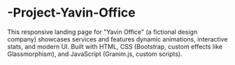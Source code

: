 # -Project-Yavin-Office
This responsive landing page for "Yavin Office" (a fictional design company) showcases services and features dynamic animations, interactive stats, and modern UI. Built with HTML, CSS (Bootstrap, custom effects like Glassmorphism), and JavaScript (Granim.js, custom scripts).
